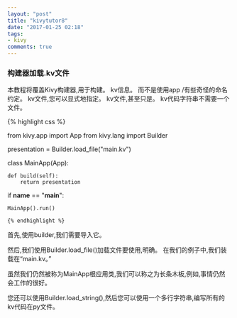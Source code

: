 ```yaml
---
layout: "post"
title: "kivytutor8"
date: "2017-01-25 02:18"
tags:
- kivy
comments: true
---
```


### 构建器加载.kv文件

本教程将覆盖Kivy构建器,用于构建。 kv信息。 而不是使用app /有些奇怪的命名约定。 kv文件,您可以显式地指定。 kv文件,甚至只是。 kv代码字符串不需要一个文件。

{% highlight css %}

from kivy.app import App
from kivy.lang import Builder

presentation = Builder.load_file("main.kv")

class MainApp(App):

    def build(self):
        return presentation


if __name__ == "__main__":

    MainApp().run()

    {% endhighlight %}
		
首先,使用builder,我们需要导入它。

然后,我们使用Builder.load_file()加载文件要使用,明确。 在我们的例子中,我们装载在“main.kv。”

虽然我们仍然被称为MainApp根应用类,我们可以称之为长条木板,例如,事情仍然会工作的很好。

您还可以使用Builder.load_string(),然后您可以使用一个多行字符串,编写所有的kv代码在py文件。
